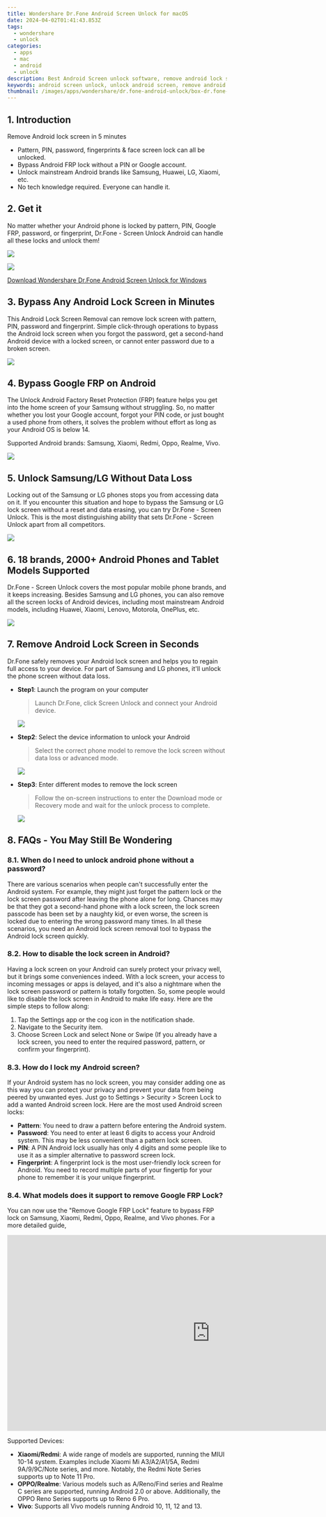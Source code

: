 ```yaml
---
title: Wondershare Dr.Fone Android Screen Unlock for macOS
date: 2024-04-02T01:41:43.853Z
tags: 
  - wondershare
  - unlock
categories: 
  - apps
  - mac
  - android
  - unlock
description: Best Android Screen unlock software, remove android lock screen in 5 minutes. Remove 5 types of screen lock - PIN, pattern, password, fingerprints & face screen lock.
keywords: android screen unlock, unlock android screen, remove android lock screen, bypass android lock screen, unlock android lock screen, unlock android screen lock, unlock android screen lock without losing data, unlock android screen lock without factory reset
thumbnail: /images/apps/wondershare/dr.fone-android-unlock/box-dr.fone-android-unlock-mac.png
---
```


## 1. Introduction

Remove Android lock screen in 5 minutes

- Pattern, PIN, password, fingerprints & face screen lock can all be unlocked.
- Bypass Android FRP lock without a PIN or Google account.
- Unlock mainstream Android brands like Samsung, Huawei, LG, Xiaomi, etc.
- No tech knowledge required. Everyone can handle it.

## 2. Get it

No matter whether your Android phone is locked by pattern, PIN, Google FRP, password, or fingerprint, Dr.Fone - Screen Unlock Android can handle all these locks and unlock them! 

[![](/images/apps/wondershare/dr.fone-android-unlock/box-dr.fone-android-unlock-mac.png)](https://secure.2checkout.com/order/cart.php?PRODS=26283845&QTY=1&AFFILIATE=108875)

[![](/images/apps/wondershare/dr.fone-android-unlock/buy-download-mac.png)](https://secure.2checkout.com/order/cart.php?PRODS=26283845&QTY=1&AFFILIATE=108875)

[Download Wondershare Dr.Fone Android Screen Unlock for Windows](/wondershare-dr-fone-unlock-android-screen-for-win/)

## 3. Bypass Any Android Lock Screen in Minutes 

This Android Lock Screen Removal can remove lock screen with pattern, PIN, password and fingerprint. Simple click-through operations to bypass the Android lock screen when you forgot the password, get a second-hand Android device with a locked screen, or cannot enter password due to a broken screen. 

![](/images/apps/wondershare/dr.fone-android-unlock/unlock-5-types-lock.png)

## 4. Bypass Google FRP on Android

 The Unlock Android Factory Reset Protection (FRP) feature helps you get into the home screen of your Samsung without struggling. So, no matter whether you lost your Google account, forgot your PIN code, or just bought a used phone from others, it solves the problem without effort as long as your Android OS is below 14.

Supported Android brands: Samsung, Xiaomi, Redmi, Oppo, Realme, Vivo.

![](/images/apps/wondershare/dr.fone-android-unlock/drfone-android-unlock-bypass-google-frp.png)

## 5. Unlock Samsung/LG Without Data Loss

Locking out of the Samsung or LG phones stops you from accessing data on it. If you encounter this situation and hope to bypass the Samsung or LG lock screen without a reset and data erasing, you can try Dr.Fone - Screen Unlock. This is the most distinguishing ability that sets Dr.Fone - Screen Unlock apart from all competitors. 

![](/images/apps/wondershare/dr.fone-android-unlock/unlock-samsung-lg-without-data-loss.png)

## 6. 18 brands, 2000+ Android Phones and Tablet Models Supported

Dr.Fone - Screen Unlock covers the most popular mobile phone brands, and it keeps increasing. Besides Samsung and LG phones, you can also remove all the screen locks of Android devices, including most mainstream Android models, including Huawei, Xiaomi, Lenovo, Motorola, OnePlus, etc. 

![](/images/apps/wondershare/dr.fone-android-unlock/support-18-brands-more.png)

## 7. Remove Android Lock Screen in Seconds

Dr.Fone safely removes your Android lock screen and helps you to regain full access to your device. For part of Samsung and LG phones, it'll unlock the phone screen without data loss. 

- **Step1**: Launch the program on your computer
  > Launch Dr.Fone, click Screen Unlock and connect your Android device.

  ![](/images/apps/wondershare/dr.fone-android-unlock/launch-dr.fone.png)

- **Step2**: Select the device information to unlock your Android
  > Select the correct phone model to remove the lock screen without data loss or advanced mode.

  ![](/images/apps/wondershare/dr.fone-android-unlock/select-device-info.png)

- **Step3**: Enter different modes to remove the lock screen
  > Follow the on-screen instructions to enter the Download mode or Recovery mode and wait for the unlock process to complete.

  ![](/images/apps/wondershare/dr.fone-android-unlock/unlock-success.png)

## 8. FAQs - You May Still Be Wondering 

### 8.1. When do I need to unlock android phone without a password? 

There are various scenarios when people can't successfully enter the Android system. For example, they might just forget the pattern lock or the lock screen password after leaving the phone alone for long. Chances may be that they got a second-hand phone with a lock screen, the lock screen passcode has been set by a naughty kid, or even worse, the screen is locked due to entering the wrong password many times. In all these scenarios, you need an Android lock screen removal tool to bypass the Android lock screen quickly. 

### 8.2. How to disable the lock screen in Android? 

Having a lock screen on your Android can surely protect your privacy well, but it brings some conveniences indeed. With a lock screen, your access to incoming messages or apps is delayed, and it's also a nightmare when the lock screen password or pattern is totally forgotten. So, some people would like to disable the lock screen in Android to make life easy. Here are the simple steps to follow along:

1. Tap the Settings app or the cog icon in the notification shade.
2. Navigate to the Security item.
3. Choose Screen Lock and select None or Swipe (If you already have a lock screen, you need to enter the required password, pattern, or confirm your fingerprint).

### 8.3. How do I lock my Android screen? 

If your Android system has no lock screen, you may consider adding one as this way you can protect your privacy and prevent your data from being peered by unwanted eyes. Just go to Settings > Security > Screen Lock to add a wanted Android screen lock. Here are the most used Android screen locks:

- **Pattern**: You need to draw a pattern before entering the Android system.
- **Password**: You need to enter at least 6 digits to access your Android system. This may be less convenient than a pattern lock screen.
- **PIN**: A PIN Android lock usually has only 4 digits and some people like to use it as a simpler alternative to password screen lock.
- **Fingerprint**: A fingerprint lock is the most user-friendly lock screen for Android. You need to record multiple parts of your fingertip for your phone to remember it is your unique fingerprint.

### 8.4. What models does it support to remove Google FRP Lock? 

You can now use the "Remove Google FRP Lock" feature to bypass FRP lock on Samsung, Xiaomi, Redmi, Oppo, Realme, and Vivo phones. For a more detailed guide,

<iframe width="930" height="450" src="https://www.youtube.com/embed/miWC5Jqhi4k" title="How To Bypass FRP on Xiaomi/Readmi/OPPO/Realme/Vivo Devices?" frameborder="0" allow="accelerometer; autoplay; clipboard-write; encrypted-media; gyroscope; picture-in-picture; web-share" allowfullscreen></iframe>

Supported Devices:

- **Xiaomi/Redmi**: A wide range of models are supported, running the MIUI 10-14 system. Examples include Xiaomi Mi A3/A2/A1/5A, Redmi 9A/9/9C/Note series, and more. Notably, the Redmi Note Series supports up to Note 11 Pro.
- **OPPO/Realme**: Various models such as A/Reno/Find series and Realme C series are supported, running Android 2.0 or above. Additionally, the OPPO Reno Series supports up to Reno 6 Pro.
- **Vivo**: Supports all Vivo models running Android 10, 11, 12 and 13.
